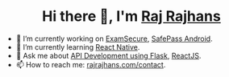 <h1 align="center">Hi there 👋, I'm  <a href="https://rajrajhans.com/">Raj Rajhans</a></h1>

- 🔭 I’m currently working on [ExamSecure](https://examsecure.rajrajhans.com/), [SafePass Android](https://github.com/rajrajhans/safepass-android).
- 🌱 I’m currently learning [React Native](https://github.com/rajrajhans/safepass-android). 
- 💬 Ask me about [API Development using Flask](https://rajrajhans.com/tags/flask/), [ReactJS](https://rajrajhans.com/tags/react-js/).
- 📫 How to reach me: [rajrajhans.com/contact](https://rajrajhans.com/contact).
